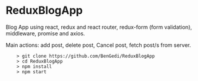 # ReduxBlogApp
Blog App using react, redux and react router, redux-form (form validation), middleware, promise and axios.

Main actions: add post, delete post, Cancel post, fetch post/s from server.

```
	> git clone https://github.com/BenGedi/ReduxBlogApp
	> cd ReduxBlogApp
	> npm install
	> npm start
```
